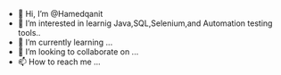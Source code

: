 - 👋 Hi, I’m @Hamedqanit 
- 👀 I’m interested in learnig Java,SQL,Selenium,and Automation testing tools..
- 🌱 I’m currently learning ...
- 💞️ I’m looking to collaborate on ...
- 📫 How to reach me ...

<!---
Hamedqanit/Hamedqanit is a ✨ special ✨ repository because its `README.md` (this file) appears on your GitHub profile.
You can click the Preview link to take a look at your changes.
--->
